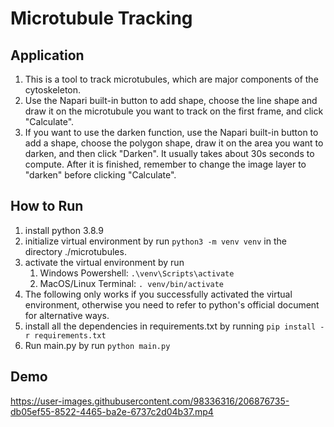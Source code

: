 # Microtubule Tracking
## Application
1. This is a tool to track microtubules, which are major components of the cytoskeleton.
2. Use the Napari built-in button to add shape, choose the line shape and draw it on the microtubule you want to track on the first frame, and click "Calculate".
3. If you want to use the darken function, use the Napari built-in button to add a shape, choose the polygon shape, draw it on the area you want to darken, and then click "Darken". It usually takes about 30s seconds to compute. After it is finished, remember to change the image layer to "darken" before clicking "Calculate".

## How to Run
1. install python 3.8.9
2. initialize virtual environment by run `python3 -m venv venv` in the directory ./microtubules.
3. activate the virtual environment by run
   1. Windows Powershell: `.\venv\Scripts\activate`
   2. MacOS/Linux Terminal: `. venv/bin/activate`
4. The following only works if you successfully activated the virtual environment, otherwise you need to refer to python's official document for alternative ways.
5. install all the dependencies in requirements.txt by running `pip install -r requirements.txt`
6. Run main.py by run `python main.py`

## Demo


https://user-images.githubusercontent.com/98336316/206876735-db05ef55-8522-4465-ba2e-6737c2d04b37.mp4
